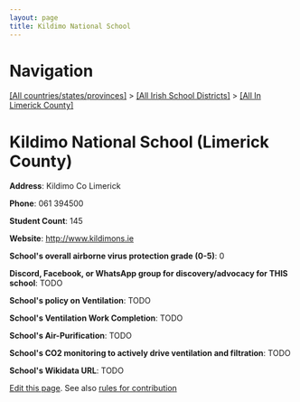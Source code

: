 ```yaml
---
layout: page
title: Kildimo National School
---
```

# Navigation

[[All countries/states/provinces]](../../..) > [[All Irish School Districts]](../..) > [[All In Limerick County]](..)

# Kildimo National School (Limerick County)

**Address**: Kildimo Co Limerick

**Phone**: 061 394500

**Student Count**: 145

**Website**: <http://www.kildimons.ie>

**School's overall airborne virus protection grade (0-5)**: 0

**Discord, Facebook, or WhatsApp group for discovery/advocacy for THIS school**: TODO

**School's policy on Ventilation**: TODO

**School's Ventilation Work Completion**: TODO

**School's Air-Purification**: TODO

**School's CO2 monitoring to actively drive ventilation and filtration**: TODO

**School's Wikidata URL**: TODO


[Edit this page](https://github.com/ventilate-schools/Ireland/edit/main/./Limerick_County/Kildimo_National_School.md). See also [rules for contribution](../../../contribution-rules/)